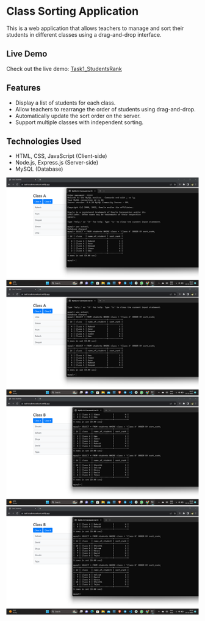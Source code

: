 # Class Sorting Application

This is a web application that allows teachers to manage and sort their students in different classes using a drag-and-drop interface.

## Live Demo

Check out the live demo: [Task1_StudentsRank](https://task1studentsranksort.netlify.app/)

## Features

- Display a list of students for each class.
- Allow teachers to rearrange the order of students using drag-and-drop.
- Automatically update the sort order on the server.
- Support multiple classes with independent sorting.

## Technologies Used

- HTML, CSS, JavaScript (Client-side)
- Node.js, Express.js (Server-side)
- MySQL (Database)

![Output Screenshot 3](./output/Screenshot2.png)
![Output Screenshot 2](./output/Screenshot3.png)
![Output Screenshot 3](./output/Screenshot4.png)
![Output Screenshot 3](./output/Screenshot5.png)



